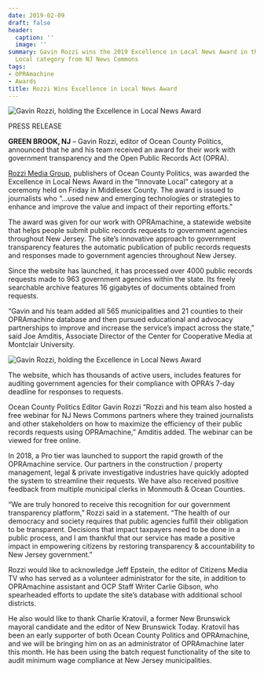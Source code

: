 ```yaml
---
date: 2019-02-09
draft: false
header:
  caption: ''
  image: ''
summary: Gavin Rozzi wins the 2019 Excellence in Local News Award in the Innovate
  Local category from NJ News Commons
tags:
- OPRAmachine
- Awards
title: Rozzi Wins Excellence in Local News Award
---
```

![Gavin Rozzi, holding the Excellence in Local News Award](/img/gavin_award2.jpg)

PRESS RELEASE

**GREEN BROOK, NJ** – Gavin Rozzi, editor of Ocean County Politics, announced that he and his team received an award for their work with government transparency and the Open Public Records Act (OPRA).

[Rozzi Media Group](https://rozzi.media), publishers of Ocean County Politics, was awarded the Excellence in Local News Award in the “Innovate Local” category at a ceremony held on Friday in Middlesex County. The award is issued to journalists who “…used new and emerging technologies or strategies to enhance and improve the value and impact of their reporting efforts.”


The award was given for our work with OPRAmachine, a statewide website that helps people submit public records requests to government agencies throughout New Jersey. The site’s innovative approach to government transparency features the automatic publication of public records requests and responses made to government agencies throughout New Jersey.

Since the website has launched, it has processed over 4000 public records requests made to 963 government agencies within the state. Its freely searchable archive features 16 gigabytes of documents obtained from requests.

“Gavin and his team added all 565 municipalities and 21 counties to their OPRAmachine database and then pursued educational and advocacy partnerships to improve and increase the service’s impact across the state,” said Joe Amditis, Associate Director of the Center for Cooperative Media at Montclair University.

![Gavin Rozzi, holding the Excellence in Local News Award](/img/awardpresentation.jpg)

The website, which has thousands of active users, includes features for auditing government agencies for their compliance with OPRA’s 7-day deadline for responses to requests.


Ocean County Politics Editor Gavin Rozzi
“Rozzi and his team also hosted a free webinar for NJ News Commons partners where they trained journalists and other stakeholders on how to maximize the efficiency of their public records requests using OPRAmachine,” Amditis added. The webinar can be viewed for free online.

In 2018, a Pro tier was launched to support the rapid growth of the OPRAmachine service. Our partners in the construction / property management, legal & private investigative industries have quickly adopted the system to streamline their requests. We have also received positive feedback from multiple municipal clerks in Monmouth & Ocean Counties.


“We are truly honored to receive this recognition for our government transparency platform,” Rozzi said in a statement. “The health of our democracy and society requires that public agencies fulfill their obligation to be transparent. Decisions that impact taxpayers need to be done in a public process, and I am thankful that our service has made a positive impact in empowering citizens by restoring transparency & accountability to New Jersey government.”

Rozzi would like to acknowledge Jeff Epstein, the editor of Citizens Media TV who has served as a volunteer administrator for the site, in addition to OPRAmachine assistant and OCP Staff Writer Carlie Gibson, who spearheaded efforts to update the site’s database with additional school districts.

He also would like to thank Charlie Kratovil, a former New Brunswick mayoral candidate and the editor of New Brunswick Today. Kratovil has been an early supporter of both Ocean County Politics and OPRAmachine, and we will be bringing him on as an administrator of OPRAmachine later this month. He has been using the batch request functionality of the site to audit minimum wage compliance at New Jersey municipalities.
